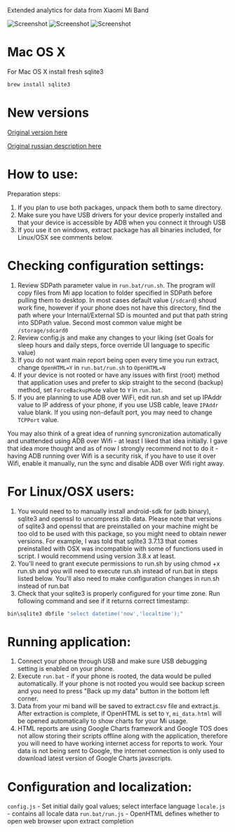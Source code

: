 Extended analytics for data from Xiaomi Mi Band

![Screenshot](http://i.imgur.com/ALWh4zf.gif)
![Screenshot](http://i.imgur.com/id5BV3q.gif)
![Screenshot](http://i.imgur.com/tg1XKO9.gif)

# Mac OS X
For Mac OS X install fresh sqlite3
```bash
brew install sqlite3
```

# New versions
[Original version here](http://forum.xda-developers.com/general/accessories/xiaomi-mi-band-data-extraction-t3019156/post58575745#post58575745)

[Original russian description here](http://4pda.ru/forum/index.php?showtopic=596501)

# How to use:
Preparation steps:
1. If you plan to use both packages, unpack them both to same directory.
2. Make sure you have USB drivers for your device properly installed and that your device is accessible by ADB when you connect it through USB
3. If you use it on windows, extract package has all binaries included, for Linux/OSX see comments below.

# Checking configuration settings:
1. Review SDPath parameter value in `run.bat/run.sh`. The program will copy files from Mi app location to folder specified in SDPath before pulling
   them to desktop. In most cases default value (`/sdcard`) shoud work fine, however if your phone does not have this directory, find the path where
   your Internal/External SD is mounted and put that path string into SDPath value. Second most common value might be `/storage/sdcard0`
2. Review config.js and make any changes to your liking (set Goals for sleep hours and daily steps, force override UI language to specific value)
3. If you do not want main report being open every time you run extract, change `OpenHTML=Y` in `run.bat/run.sh` to `OpenHTML=N`
4. If your device is not rooted or have any issues with first (root) method that application uses and prefer to skip straight to the second (backup)
   method, set `ForceBackupMode` value to `Y` in `run.bat`.
5. If you are planning to use ADB over WiFi, edit run.sh and set up IPAddr value to IP address of your phone, if you use USB cable, leave `IPAddr`
   value blank. If you using non-default port, you may need to change `TCPPort` value.

You may also think of a great idea of running syncronization automatically and unattended using ADB over Wifi - at least I liked that idea initially.
I gave that idea more thought and as of now I strongly recommend not to do it - having ADB running over Wifi is a security risk, if you have to use it
over Wifi, enable it manually, run the sync and disable ADB over Wifi right away. 

# For Linux/OSX users:
1. You would need to to manually install android-sdk for (adb binary), sqlite3 and openssl to uncompress zlib data. Please note that versions of sqlite3
   and openssl that are preinstalled on your machine might be too old to be used with this package, so you might need to obtain newer versions. For example,
   I was told that sqlite3 3.7.13 that comes preinstalled with OSX was incompatible with some of functions used in script. I would recommend using version
   3.8.x at least.
2. You'll need to grant execute permissions to run.sh by using chmod +x run.sh and you will need to execute run.sh instead of run.bat in steps listed below.
   You'll also need to make configuration changes in run.sh instead of run.bat
3. Check that your sqlite3 is properly configured for your time zone. Run following command and see if it returns correct timestamp:
```bash
bin\sqlite3 dbfile "select datetime('now','localtime');"
```

# Running application:
1. Connect your phone through USB and make sure USB debugging setting is enabled on your phone.
2. Execute `run.bat` - if your phone is rooted, the data would be pulled automatically. If your phone is not rooted you would see backup screen and
   you need to press "Back up my data" button in the bottom left corner.
3. Data from your mi band will be saved to extract.csv file and extract.js. After extraction is complete, if OpenHTML is set to `Y`, `mi_data.html` will
   be opened automatically to show charts for your Mi usage.
4. HTML reports are using Google Charts framework and Google TOS does not allow storing their scripts offline along with the application, therefore
   you will need to have working internet access for reports to work. Your data is not being sent to Google, the internet connection is only used to
   download latest version of Google Charts javascripts.

# Configuration and localization:
`config.js` - Set initial daily goal values; select interface language
`locale.js` - contains all locale data
`run.bat/run.js` - OpenHTML defines whether to open web browser upon extract completion
